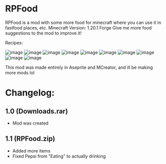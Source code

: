 # RPFood
RPFood is a mod with some more food for minecraft where you can use it in fastfood places, etc.
Minecraft Version: 1.20.1 Forge
Give me more food suggestions to the mod to improve it!

Recipes:

![image](https://github.com/user-attachments/assets/519c9245-9a00-4131-b200-c45bd8abab66)
![image](https://github.com/user-attachments/assets/6399d3a9-45cf-4a69-8b1e-de8df868f9b7)
![image](https://github.com/user-attachments/assets/9a9b385f-0559-4de3-8137-8e1adb0a970e)
![image](https://github.com/user-attachments/assets/97a0c793-612e-4a0f-9b3a-e68a3112ba36)
![image](https://github.com/user-attachments/assets/db114233-3060-45ee-8a71-443839298481)
![image](https://github.com/user-attachments/assets/3f2b3f10-6621-40d5-a611-e9e6eace46ea)
![image](https://github.com/user-attachments/assets/c06273c9-7312-4e53-a708-c05d984061ce)
![image](https://github.com/user-attachments/assets/1a621153-2a5c-439f-b7e6-f578f1c39fb4)
![image](https://github.com/user-attachments/assets/ca87356d-2567-421b-b0f9-e19f75caf88a)
![image](https://github.com/user-attachments/assets/d9d5c8b1-a1d4-451b-9a69-db26d88f7056)

This mod was made entirely in Aseprite and MCreator, and ill be making more mods lol

# Changelog:

## 1.0 (Downloads.rar)

- Mod was created

## 1.1 (RPFood.zip)
- Added more items
- Fixed Pepsi from "Eating" to actually drinking
